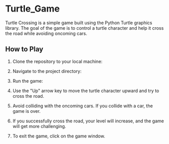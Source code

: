 # Turtle_Game

Turtle Crossing is a simple game built using the Python Turtle graphics library. The goal of the game is to control a turtle character and help it cross the road while avoiding oncoming cars.

## How to Play

1. Clone the repository to your local machine:

2. Navigate to the project directory:

3. Run the game:

4. Use the "Up" arrow key to move the turtle character upward and try to cross the road.

5. Avoid colliding with the oncoming cars. If you collide with a car, the game is over.

6. If you successfully cross the road, your level will increase, and the game will get more challenging.

7. To exit the game, click on the game window.
